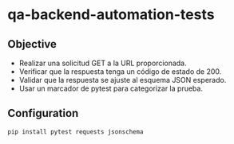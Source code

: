 # qa-backend-automation-tests

## Objective
- Realizar una solicitud GET a la URL proporcionada.
- Verificar que la respuesta tenga un código de estado de 200.
- Validar que la respuesta se ajuste al esquema JSON esperado.
- Usar un marcador de pytest para categorizar la prueba.

## Configuration
```
pip install pytest requests jsonschema
```


